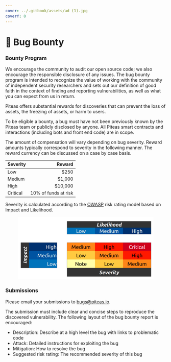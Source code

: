 ```yaml
---
cover: ../.gitbook/assets/ad (1).jpg
coverY: 0
---
```


# 🐛 Bug Bounty

### Bounty Program <a href="#reporting" id="reporting"></a>

We encourage the community to audit our open source code; we also encourage the responsible disclosure of any issues. The bug bounty program is intended to recognize the value of working with the community of independent security researchers and sets out our definition of good faith in the context of finding and reporting vulnerabilities, as well as what you can expect from us in return.

Piteas offers substantial rewards for discoveries that can prevent the loss of assets, the freezing of assets, or harm to users.

To be eligible a bounty, a bug must have not been previously known by the Piteas team or publicly disclosed by anyone. All Piteas smart contracts and interactions (including bots and front end code) are in scope.

The amount of compensation will vary depending on bug severity. Reward amounts typically correspond to severity in the following manner. The reward currency can be discussed on a case by case basis.

| Severity |               Reward |
| -------- | -------------------: |
| Low      |                 $250 |
| Medium   |               $1,000 |
| High     |              $10,000 |
| Critical | 10% of funds at risk |

Severity is calculated according to the [OWASP](https://owasp.org/www-project-risk-assessment-framework/) risk rating model based on Impact and Likelihood.

<figure><img src="../.gitbook/assets/spaces_hBVFLntFXCM0TMmhxIGU_uploads_hIF1oIm6N3YdBa9lam1A_image.webp" alt=""><figcaption></figcaption></figure>

### Submissions <a href="#submissions" id="submissions"></a>

Please email your submissions to bugs@piteas.io.

The submission must include clear and concise steps to reproduce the discovered vulnerability. The following layout of the bug bounty report is encouraged:

* Description: Describe at a high level the bug with links to problematic code
* Attack: Detailed instructions for exploiting the bug
* Mitigation: How to resolve the bug
* Suggested risk rating: The recommended severity of this bug
